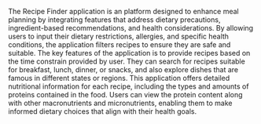The Recipe Finder application is an platform designed to enhance meal planning by integrating features that address dietary precautions, ingredient-based recommendations, and health
considerations. By allowing users to input their dietary restrictions, allergies, and specific
health conditions, the application filters recipes to ensure they are safe and suitable. The key features of the application is to provide recipes based on the time constrain provided by user.
They can search for recipes suitable for breakfast, lunch, dinner, or snacks, and also explore dishes that are famous in different states or regions. This application offers detailed nutritional information for each recipe, including the types and amounts of proteins contained in the food. Users can view the protein content along with other macronutrients and micronutrients,
enabling them to make informed dietary choices that align with their health goals.
